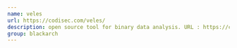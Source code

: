 ```yaml
---
name: veles
url: https://codisec.com/veles/
description: open source tool for binary data analysis. URL : https://codisec.com/veles/ Groups : blackarch blackarch-binary blackarch-reversing blackarch-disassembler
group: blackarch
---
```

